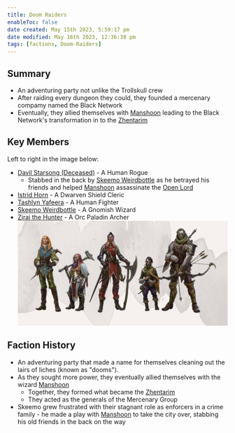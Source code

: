 ```yaml
---
title: Doom Raiders
enableToc: false
date created: May 15th 2023, 5:59:17 pm
date modified: May 16th 2023, 12:36:38 pm
tags: [factions, Doom-Raiders]
---
```

## Summary
- An adventuring party not unlike the Trollskull crew
- After raiding every dungeon they could, they founded a mercenary compamy named the Black Network
- Eventually, they allied themselves with [Manshoon](Manshoon.md) leading to the Black Network's transformation in to the [Zhentarim](Zhentarim.md)

## Key Members
Left to right in the image below:
- [Davil Starsong (Deceased)](NPCs/Davil%20Starsong%20(Deceased).md) - A Human Rogue
	- Stabbed in the back by [Skeemo Weirdbottle](NPCs/Skeemo%20Weirdbottle.md) as he betrayed his friends and helped [Manshoon](Manshoon.md) assassinate the [Open Lord](Factions/Closed%20Lords%20of%20Waterdeep.md)
- [Istrid Horn](Istrid%20Horn.md) - A Dwarven Shield Cleric
- [Tashlyn Yafeera](Tashlyn%20Yafeera.md) - A Human Fighter
- [Skeemo Weirdbottle](NPCs/Skeemo%20Weirdbottle.md) - A Gnomish Wizard
- [Ziraj the Hunter](Ziraj%20the%20Hunter.md) - A Orc Paladin Archer
![](attachments/Doom%20Raiders.png)

## Faction History
- An adventuring party that made a name for themselves cleaning out the lairs of liches (known as "dooms").
- As they sought more power, they eventually allied themselves with the wizard [Manshoon](Manshoon.md)
	- Together, they formed what became the [Zhentarim](Zhentarim.md)
	- They acted as the generals of the Mercenary Group
- Skeemo grew frustrated with their stagnant role as enforcers in a crime family - he made a play with [Manshoon](Manshoon.md) to take the city over, stabbing his old friends in the back on the way

